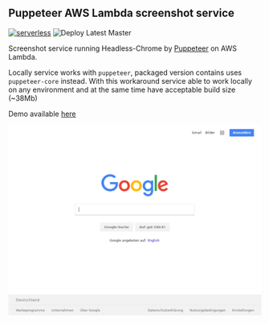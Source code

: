 ## Puppeteer AWS Lambda screenshot service
[![serverless](http://public.serverless.com/badges/v3.svg)](http://www.serverless.com)
![Deploy Latest Master](https://github.com/EugeneDraitsev/screenshot-service/workflows/Deploy%20Latest%20Master/badge.svg)

Screenshot service running Headless-Chrome by [Puppeteer](https://github.com/GoogleChrome/puppeteer) on AWS Lambda.

Locally service works with `puppeteer`, packaged version contains uses `puppeteer-core` instead. With this workaround service able to work locally on any environment and at the same time have acceptable build size (~38Mb)

Demo available [here](https://iv9yprrg22.execute-api.eu-central-1.amazonaws.com/prod?url=http://google.com&width=1024&height=768)

![demo](.github/demo.png)

